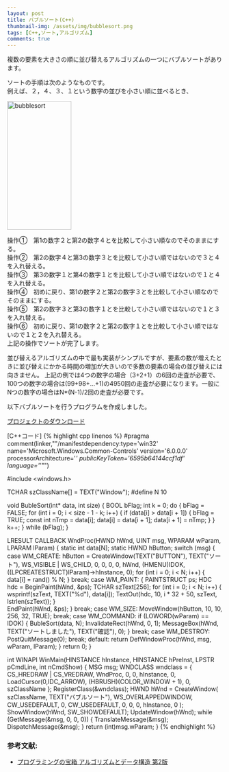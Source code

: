 ```yaml
---
layout: post
title: バブルソート(C++)
thumbnail-img: /assets/img/bubblesort.png
tags: [C++,ソート,アルゴリズム]
comments: true
---
```


複数の要素を大きさの順に並び替えるアルゴリズムの一つにバブルソートがあります。

ソートの手順は次のようなものです。  
例えば、２，４、３、１という数字の並びを小さい順に並べるとき、

<img src="http://hack.jp/wp-content/uploads/2016/09/bubblesort-150x300.gif" alt="bubblesort" width="150" height="300" class="aligncenter size-medium wp-image-410" />

操作①　第1の数字２と第2の数字４とを比較して小さい順なのでそのままにする。  
操作②　第2の数字４と第3の数字３とを比較して小さい順ではないので３と４を入れ替える。  
操作③　第3の数字１と第4の数字１とを比較して小さい順ではないので１と４を入れ替える。  
操作④　初めに戻り、第1の数字２と第2の数字３とを比較して小さい順なのでそのままにする。  
操作⑤　第2の数字３と第3の数字１とを比較して小さい順ではないので１と３を入れ替える。  
操作⑥　初めに戻り、第1の数字２と第2の数字１とを比較して小さい順ではないので１と２を入れ替える。  
上記の操作でソートが完了します。  

並び替えるアルゴリズムの中で最も実装がシンプルですが、要素の数が増えたときに並び替えにかかる時間の増加が大きいので多数の要素の場合の並び替えには向きません。
上記の例では4つの数字の場合（3+2+1）の6回の走査が必要で、100つの数字の場合は(99+98+...+1)の4950回の走査が必要になります。一般にNつの数字の場合はN*(N-1)/2回の走査が必要です。

以下バブルソートを行うプログラムを作成しました。

[プロジェクトのダウンロード](https://github.com/kenjinote/BubbleSort/archive/master.zip)

[C++コード]
{% highlight cpp linenos %}
#pragma comment(linker,"\"/manifestdependency:type='win32' name='Microsoft.Windows.Common-Controls' version='6.0.0.0' processorArchitecture='*' publicKeyToken='6595b64144ccf1df' language='*'\"")

#include <windows.h>

TCHAR szClassName[] = TEXT("Window");
#define N 10

void BubleSort(int* data, int size)
{
  BOOL bFlag;
  int k = 0;
  do {
    bFlag = FALSE;
    for (int i = 0; i < size - 1 - k; i++)
    {
      if (data[i] > data[i + 1])
      {
        bFlag = TRUE;
        const int nTmp = data[i];
        data[i] = data[i + 1];
        data[i + 1] = nTmp;
      }
    }
    k++;
  } while (bFlag);
}

LRESULT CALLBACK WndProc(HWND hWnd, UINT msg, WPARAM wParam, LPARAM lParam)
{
  static int data[N];
  static HWND hButton;
  switch (msg)
  {
  case WM_CREATE:
    hButton = CreateWindow(TEXT("BUTTON"), TEXT("ソート"), WS_VISIBLE | WS_CHILD, 0, 0, 0, 0, hWnd, (HMENU)IDOK, ((LPCREATESTRUCT)lParam)->hInstance, 0);
    for (int i = 0; i < N; i++)
    {
      data[i] = rand() % N;
    }
    break;
  case WM_PAINT:
    {
      PAINTSTRUCT ps;
      HDC hdc = BeginPaint(hWnd, &ps);
      TCHAR szText[256];
      for (int i = 0; i < N; i++)
      {
        wsprintf(szText, TEXT("%d"), data[i]);
        TextOut(hdc, 10, i * 32 + 50, szText, lstrlen(szText));
      }    
      EndPaint(hWnd, &ps);
    }
    break;
  case WM_SIZE:
    MoveWindow(hButton, 10, 10, 256, 32, TRUE);
    break;
  case WM_COMMAND:
    if (LOWORD(wParam) == IDOK)
    {
      BubleSort(data, N);
      InvalidateRect(hWnd, 0, 1);
      MessageBox(hWnd, TEXT("ソートしました"), TEXT("確認"), 0);
    }
    break;
  case WM_DESTROY:
    PostQuitMessage(0);
    break;
  default:
    return DefWindowProc(hWnd, msg, wParam, lParam);
  }
  return 0;
}

int WINAPI WinMain(HINSTANCE hInstance, HINSTANCE hPreInst, LPSTR pCmdLine, int nCmdShow)
{
  MSG msg;
  WNDCLASS wndclass = {
    CS_HREDRAW | CS_VREDRAW,
    WndProc,
    0,
    0,
    hInstance,
    0,
    LoadCursor(0,IDC_ARROW),
    (HBRUSH)(COLOR_WINDOW + 1),
    0,
    szClassName
  };
  RegisterClass(&wndclass);
  HWND hWnd = CreateWindow(
    szClassName,
    TEXT("バブルソート"),
    WS_OVERLAPPEDWINDOW,
    CW_USEDEFAULT,
    0,
    CW_USEDEFAULT,
    0,
    0,
    0,
    hInstance,
    0
  );
  ShowWindow(hWnd, SW_SHOWDEFAULT);
  UpdateWindow(hWnd);
  while (GetMessage(&msg, 0, 0, 0))
  {
    TranslateMessage(&msg);
    DispatchMessage(&msg);
  }
  return (int)msg.wParam;
}
{% endhighlight %}

### 参考文献:
- [プログラミングの宝箱 アルゴリズムとデータ構造 第2版](http://amzn.to/2bNtoDH)

